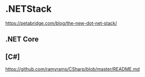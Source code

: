 # .NETStack

https://petabridge.com/blog/the-new-dot-net-stack/


## .NET Core


## [C#]
https://github.com/ramyrams/CSharp/blob/master/README.md
